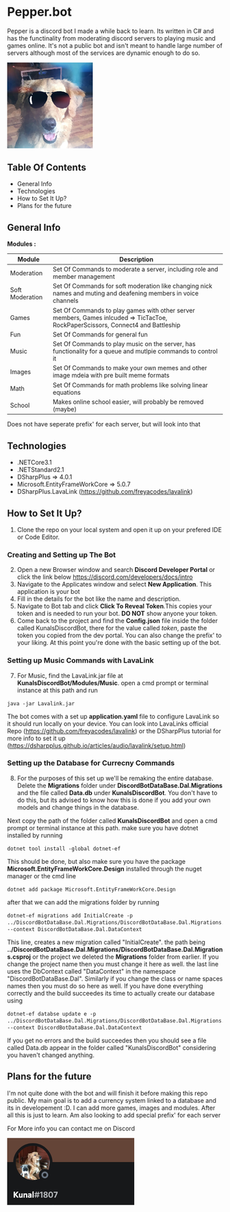 # Pepper.bot

Pepper is a discord bot I made a while back to learn. Its written in C# and has the functinality from moderating discord servers to playing music and games online.
It's not a public bot and isn't meant to handle large number of servers although most of the services are dynamic enough to do so.

<img src="Images/Logo.jpg" width=200>

## Table Of Contents
* General Info
* Technologies
* How to Set It Up?
* Plans for the future

## General Info
__Modules :__

Module | Description
--- | --- |
Moderation | Set Of Commands to moderate a server, including role and member management |
Soft Moderation | Set Of Commands for soft moderation like changing nick names and muting and deafening members in voice channels|
Games | Set Of Commands to play games with other server members, Games inlcuded => TicTacToe, RockPaperScissors, Connect4 and Battleship|
Fun | Set Of Commands for general fun|
Music | Set Of Commands to play music on the server, has functionality for a queue and mutlpie commands to control it|
Images | Set Of Commands to make your own memes and other image mdeia with pre built meme formats|
Math | Set Of Commands for math problems like solving linear equations|
School | Makes online school easier, will probably be removed (maybe)|

Does not have seperate prefix' for each server, but will look into that

## Technologies

* .NETCore3.1
* .NETStandard2.1
* DSharpPlus => 4.0.1
* Microsoft.EntityFrameWorkCore => 5.0.7
* DSharpPlus.LavaLink (https://github.com/freyacodes/lavalink)

## How to Set It Up?

1. Clone the repo on your local system and open it up on your prefered IDE or Code Editor.
### Creating and Setting up The Bot
2. Open a new Browser window and search **Discord Developer Portal** or click the link below
https://discord.com/developers/docs/intro
3. Navigate to the Applicates window and select **New Application**. This application is your bot
4. Fill in the details for the bot like the name and description.
5. Navigate to Bot tab and click **Click To Reveal Token**.This copies your token and is needed to run your bot. **DO NOT** show anyone your token.
6. Come back to the project and find the **Config.json** file inside the folder called KunalsDiscordBot, there for the value called *token*, paste the token you copied from the dev portal. You can also change the prefix' to your liking. At this point you're done with the basic setting up of the bot.

### Setting up Music Commands with LavaLink
7. For Music, find the LavaLink.jar file at **KunalsDiscordBot/Modules/Music**. open a cmd prompt or terminal instance at this path and run
```
java -jar Lavalink.jar
```
The bot comes with a set up **application.yaml** file to configure LavaLink so it should run locally on your device. You can look into LavaLinks official Repo (https://github.com/freyacodes/lavalink) or the DSharpPlus tutorial for more info to set it up (https://dsharpplus.github.io/articles/audio/lavalink/setup.html)

### Setting up the Database for Currecny Commands
8. For the purposes of this set up we'll be remaking the entire database. Delete the **Migrations** folder under **DiscordBotDataBase.Dal.Migrations** and the file called **Data.db** under **KunalsDiscordBot**.
You don't have to do this, but its advised to know how this is done if you add your own models and change things in the database.

Next copy the path of the folder called **KunalsDiscordBot** and open a cmd prompt or terminal instance at this path.
make sure you have dotnet installed by running 
```
dotnet tool install -global dotnet-ef
```
This should be done, but also make sure you have the package **Microsoft.EntityFrameWorkCore.Design** installed through the nuget manager or the cmd line
```
dotnet add package Microsoft.EntityFrameWorkCore.Design
```
after that we can add the migrations folder by running
```
dotnet-ef migrations add InitialCreate -p ../DiscordBotDataBase.Dal.Migrations/DiscordBotDataBase.Dal.Migrations.csproj --context DiscordBotDataBase.Dal.DataContext
```
This line, creates a new migration called "InitialCreate". the path being **../DiscordBotDataBase.Dal.Migrations/DiscordBotDataBase.Dal.Migrations.csproj**
or the project we deleted the **Migrations** folder from earlier. If you change the project name then you must change it here as well.
the last line uses the DbContext called "DataContext" in the namespace "DiscordBotDataBase.Dal". Similarly if you change the class or name spaces names then you must do so here as well.
If you have done everything correctly and the build succeedes its time to actually create our database using
```
dotnet-ef databse update e -p ../DiscordBotDataBase.Dal.Migrations/DiscordBotDataBase.Dal.Migrations.csproj --context DiscordBotDataBase.Dal.DataContext
```
If you get no errors and the build succeedes then you should see a file called Data.db appear in the folder called "KunalsDiscordBot" considering you haven't changed anything.

## Plans for the future

I'm not quite done with the bot and will finish it before making this repo public. My main goal is to add a currency system linked to a database and its in developement :D.
I can add more games, images and modules. After all this is just to learn. Am also looking to add special prefix' for each server

For More info you can contact me on Discord

![](Images/DiscordIcon.png)
